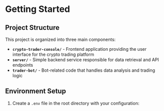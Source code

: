 # Getting Started

## Project Structure

This project is organized into three main components:

- **`crypto-trader-console/`** - Frontend application providing the user interface for the crypto trading platform
- **`server/`** - Simple backend service responsible for data retrieval and API endpoints
- **`trader-bot/`** - Bot-related code that handles data analysis and trading logic

## Environment Setup

1. Create a `.env` file in the root directory with your configuration:
